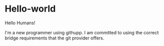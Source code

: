 # Hello-world

Hello Humans!

I'm a new programmer using githupp. I am committed to using the correct bridge requirements that the git provider offers.
